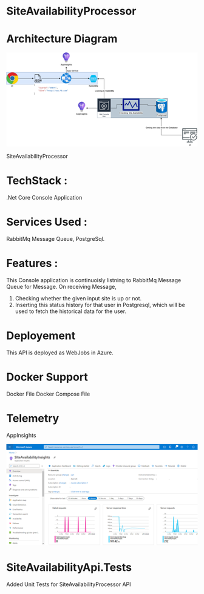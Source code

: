 # SiteAvailabilityProcessor

# Architecture Diagram

![Optional Text](Images/siteAvailabilityArch.png)

SiteAvailabilityProcessor

# TechStack : 
.Net Core Console Application
# Services Used : 
RabbitMq Message Queue, PostgreSql.
# Features : 

This Console application is continuoisly listning to RabbitMq Message Queue for Message.
On receiving Message,

1. Checking whether the given input site is up or not.
2. Inserting this status history for that user in Postgresql, which will be used to fetch the historical data for the user.

# Deployement
This API is deployed as WebJobs in Azure.

# Docker Support

Docker File
Docker Compose File

# Telemetry

AppInsights

![Optional Text](Images/SiteAvailablityTelemetry.png)


# SiteAvailabilityApi.Tests

Added Unit Tests for SiteAvailabilityProcessor API
